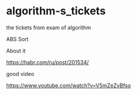 # algorithm-s_tickets
the tickets from exam of algorithm

ABS Sort

About it 

https://habr.com/ru/post/201534/

good video

https://www.youtube.com/watch?v=V5mZeZvBfso